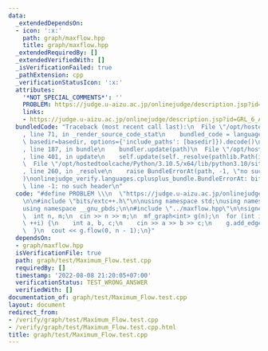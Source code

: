 ```yaml
---
data:
  _extendedDependsOn:
  - icon: ':x:'
    path: graph/maxflow.hpp
    title: graph/maxflow.hpp
  _extendedRequiredBy: []
  _extendedVerifiedWith: []
  _isVerificationFailed: true
  _pathExtension: cpp
  _verificationStatusIcon: ':x:'
  attributes:
    '*NOT_SPECIAL_COMMENTS*': ''
    PROBLEM: https://judge.u-aizu.ac.jp/onlinejudge/description.jsp?id=GRL_6_A
    links:
    - https://judge.u-aizu.ac.jp/onlinejudge/description.jsp?id=GRL_6_A
  bundledCode: "Traceback (most recent call last):\n  File \"/opt/hostedtoolcache/Python/3.10.5/x64/lib/python3.10/site-packages/onlinejudge_verify/documentation/build.py\"\
    , line 71, in _render_source_code_stat\n    bundled_code = language.bundle(stat.path,\
    \ basedir=basedir, options={'include_paths': [basedir]}).decode()\n  File \"/opt/hostedtoolcache/Python/3.10.5/x64/lib/python3.10/site-packages/onlinejudge_verify/languages/cplusplus.py\"\
    , line 187, in bundle\n    bundler.update(path)\n  File \"/opt/hostedtoolcache/Python/3.10.5/x64/lib/python3.10/site-packages/onlinejudge_verify/languages/cplusplus_bundle.py\"\
    , line 401, in update\n    self.update(self._resolve(pathlib.Path(included), included_from=path))\n\
    \  File \"/opt/hostedtoolcache/Python/3.10.5/x64/lib/python3.10/site-packages/onlinejudge_verify/languages/cplusplus_bundle.py\"\
    , line 260, in _resolve\n    raise BundleErrorAt(path, -1, \"no such header\"\
    )\nonlinejudge_verify.languages.cplusplus_bundle.BundleErrorAt: bits/extc++.h:\
    \ line -1: no such header\n"
  code: "#define PROBLEM \\\n  \"https://judge.u-aizu.ac.jp/onlinejudge/description.jsp?id=GRL_6_A\"\
    \n\n#include \"bits/extc++.h\"\n\nusing namespace std;\nusing namespace __gnu_cxx;\n\
    using namespace __gnu_pbds;\n\n#include \"../maxflow.hpp\"\n\nsigned main() {\n\
    \  int n, m;\n  cin >> n >> m;\n  mf_graph<int> g(n);\n  for (int i = 0; i < m;\
    \ ++i) {\n    int a, b, c;\n    cin >> a >> b >> c;\n    g.add_edge(a, b, c);\n\
    \  }\n  cout << g.flow(0, n - 1);\n}"
  dependsOn:
  - graph/maxflow.hpp
  isVerificationFile: true
  path: graph/test/Maximum_Flow.test.cpp
  requiredBy: []
  timestamp: '2022-08-08 21:20:05+07:00'
  verificationStatus: TEST_WRONG_ANSWER
  verifiedWith: []
documentation_of: graph/test/Maximum_Flow.test.cpp
layout: document
redirect_from:
- /verify/graph/test/Maximum_Flow.test.cpp
- /verify/graph/test/Maximum_Flow.test.cpp.html
title: graph/test/Maximum_Flow.test.cpp
---
```


